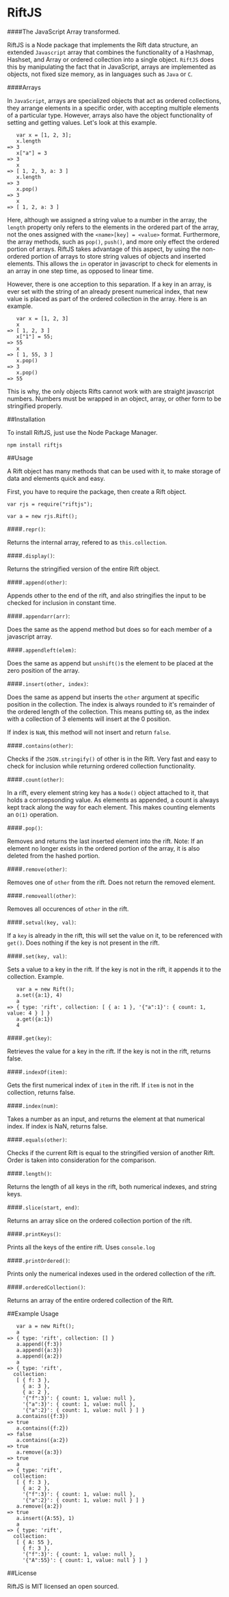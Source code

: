 # RiftJS

####The JavaScript Array transformed.

RiftJS is a Node package that implements the Rift data structure, an extended `Javascript` array that combines the functionality of a Hashmap, Hashset, and Array or ordered collection into a single object. `RiftJS` does this by manipulating the fact that in JavaScript, arrays are implemented as objects, not fixed size memory, as in languages such as `Java` or `C`.

####Arrays

In `JavaScript`, arrays are specialized objects that act as ordered collections, they arrange elements in a specific order, with accepting multiple elements of a particular type. However, arrays also have the object functionality of setting and getting values. Let's look at this example.

```
   var x = [1, 2, 3];
   x.length
=> 3
   x["a"] = 3
=> 3
   x
=> [ 1, 2, 3, a: 3 ]
   x.length
=> 3
   x.pop()
=> 3
   x
=> [ 1, 2, a: 3 ]
```

Here, although we assigned a string value to a number in the array, the `length` property only refers to the elements in the ordered part of the array, not the ones assigned with the `<name>[key] = <value>` format. Furthermore, the array methods, such as `pop()`, `push()`, and more only effect the ordered portion of arrays. RiftJS takes advantage of this aspect, by using the non-ordered portion of arrays to store string values of objects and inserted elements. This allows the `in` operator in javascript to check for elements in an array in one step time, as opposed to linear time.

However, there is one acception to this separation. If a key in an array, is ever set with the string of an already present numerical index, that new value is placed as part of the ordered collection in the array. Here is an example.

```
   var x = [1, 2, 3]
   x
=> [ 1, 2, 3 ]
   x["1"] = 55;
=> 55
   x
=> [ 1, 55, 3 ]
   x.pop()
=> 3
   x.pop()
=> 55
```

This is why, the only objects Rifts cannot work with are straight javascript numbers. Numbers must be wrapped in an object, array, or other form to be stringified properly.

##Installation

To install RiftJS, just use the Node Package Manager.

```
npm install riftjs
```

##Usage

A Rift object has many methods that can be used with it, to make storage of data and elements quick and easy.

First, you have to require the package, then create a Rift object.

```
var rjs = require("riftjs");

var a = new rjs.Rift();
```
####`.repr()`:

Returns the internal array, refered to as `this.collection`.

####`.display()`:

Returns the stringified version of the entire Rift object.

####`.append(other)`:

Appends other to the end of the rift, and also stringifies the input to be checked for inclusion in constant time.

####`.appendarr(arr)`:

Does the same as the append method but does so for each member of a javascript array.

####`.appendleft(elem)`:

Does the same as append but `unshift()`s the element to be placed at the zero position of the array.

####`.insert(other, index)`:

Does the same as append but inserts the `other` argument at specific position in the collection. The index is always rounded to it's remainder of the ordered length of the collection. This means putting `60`, as the index with a collection of 3 elements will insert at the 0 position.

If index is `NaN`, this method will not insert and return  `false`.

####`.contains(other)`:

Checks if the `JSON.stringify()` of other is in the Rift. Very fast and easy to check for inclusion while returning ordered collection functionality.

####`.count(other)`:

In a rift, every element string key has a `Node()` object attached to it, that holds a corrsepsonding value. As elements as appended, a count is always kept track along the way for each element. This makes counting elements an `O(1)` operation.

####`.pop()`:

Removes and returns the last inserted element into the rift. Note: If an element no longer exists in the ordered portion of the array, it is also deleted from the hashed portion.

####`.remove(other)`:

Removes one of `other` from the rift. Does not return the removed element.

####`.removeall(other)`:

Removes all occurences of `other` in the rift.

####`.setval(key, val)`:

If a `key` is already in the rift, this will set the value on it, to be referenced with `get()`. Does nothing if the key is not present in the rift.

####`.set(key, val)`:

Sets a value to a key in the rift. If the key is not in the rift, it appends it to the collection. Example.

```
   var a = new Rift();
   a.set({a:1}, 4)
   a
=> { type: 'rift', collection: [ { a: 1 }, '{"a":1}': { count: 1, value: 4 } ] }
   a.get({a:1})
   4
```

####`.get(key)`:

Retrieves the value for a key in the rift. If the key is not in the rift, returns false.

####`.indexOf(item)`:

Gets the first numerical index of `item` in the rift. If `item` is not in the collection, returns false.

####`.index(num)`:

Takes a number as an input, and returns the element at that numerical index. If index is NaN, returns false.

####`.equals(other)`:

Checks if the current Rift is equal to the stringified version of another Rift. Order is taken into consideration for the comparison.

####`.length()`:

Returns the length of all keys in the rift, both numerical indexes, and string keys.

####`.slice(start, end)`:

Returns an array slice on the ordered collection portion of the rift.

####`.printKeys()`:

Prints all the keys of the entire rift. Uses `console.log`

####`.printOrdered()`:

Prints only the numerical indexes used in the ordered collection of the rift.

####`.orderedCollection()`:

Returns an array of the entire ordered collection of the Rift.

##Example Usage

```
   var a = new Rift();
   a
=> { type: 'rift', collection: [] }
   a.append({f:3})
   a.append({a:3})
   a.append({a:2})
   a
=> { type: 'rift',
  collection: 
   [ { f: 3 },
     { a: 3 },
     { a: 2 },
     '{"f":3}': { count: 1, value: null },
     '{"a":3}': { count: 1, value: null },
     '{"a":2}': { count: 1, value: null } ] }
   a.contains({f:3})
=> true
   a.contains({f:2})
=> false
   a.contains({a:2})
=> true
   a.remove({a:3})
=> true
   a
=> { type: 'rift',
  collection: 
   [ { f: 3 },
     { a: 2 },
     '{"f":3}': { count: 1, value: null },
     '{"a":2}': { count: 1, value: null } ] }
   a.remove({a:2})
=> true
   a.insert({A:55}, 1)
   a
=> { type: 'rift',
  collection: 
   [ { A: 55 },
     { f: 3 },
     '{"f":3}': { count: 1, value: null },
     '{"A":55}': { count: 1, value: null } ] }
```

##License

RiftJS is MIT licensed an open sourced.